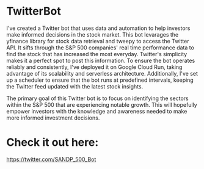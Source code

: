 # TwitterBot
I've created a Twitter bot that uses data and automation to help investors make informed decisions in the stock market. This bot levarages the yfinance library for stock data retrieval and tweepy to access the Twitter API. It sifts through the S&P 500 companies' real time performance data to find the stock that has increased the most everyday. Twitter's simplicity makes it a perfect spot to post this information. To ensure the bot operates reliably and consistently, I've deployed it on Google Cloud Run, taking advantage of its scalability and serverless architecture. Additionally, I've set up a scheduler to ensure that the bot runs at predefined intervals, keeping the Twitter feed updated with the latest stock insights.

The primary goal of this Twitter bot is to focus on identifying the sectors within the S&P 500 that are experiencing notable growth. This will hopefully empower investors with the knowledge and awareness needed to make more informed investment decisions.

# Check it out here:
 https://twitter.com/SANDP_500_Bot

